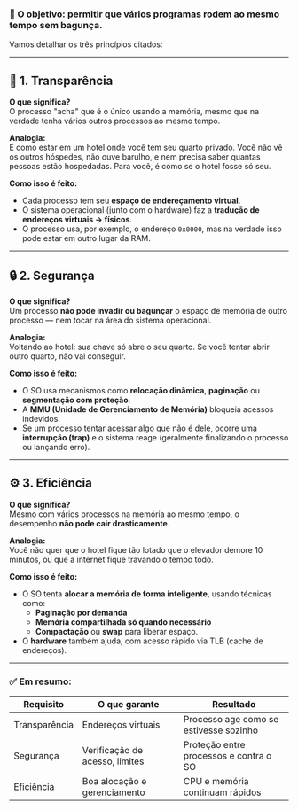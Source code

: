 ### 🧠 O objetivo: **permitir que vários programas rodem ao mesmo tempo sem bagunça**.

Vamos detalhar os três princípios citados:

---

## 💠 **1. Transparência**
**O que significa?**  
O processo "acha" que é o único usando a memória, mesmo que na verdade tenha vários outros processos ao mesmo tempo.

**Analogia:**  
É como estar em um hotel onde você tem seu quarto privado. Você não vê os outros hóspedes, não ouve barulho, e nem precisa saber quantas pessoas estão hospedadas. Para você, é como se o hotel fosse só seu.

**Como isso é feito:**  
- Cada processo tem seu **espaço de endereçamento virtual**.
- O sistema operacional (junto com o hardware) faz a **tradução de endereços virtuais → físicos**.
- O processo usa, por exemplo, o endereço `0x0000`, mas na verdade isso pode estar em outro lugar da RAM.

---

## 🔒 **2. Segurança**
**O que significa?**  
Um processo **não pode invadir ou bagunçar** o espaço de memória de outro processo — nem tocar na área do sistema operacional.

**Analogia:**  
Voltando ao hotel: sua chave só abre o seu quarto. Se você tentar abrir outro quarto, não vai conseguir.

**Como isso é feito:**  
- O SO usa mecanismos como **relocação dinâmica**, **paginação** ou **segmentação com proteção**.
- A **MMU (Unidade de Gerenciamento de Memória)** bloqueia acessos indevidos.
- Se um processo tentar acessar algo que não é dele, ocorre uma **interrupção (trap)** e o sistema reage (geralmente finalizando o processo ou lançando erro).

---

## ⚙️ **3. Eficiência**
**O que significa?**  
Mesmo com vários processos na memória ao mesmo tempo, o desempenho **não pode cair drasticamente**.

**Analogia:**  
Você não quer que o hotel fique tão lotado que o elevador demore 10 minutos, ou que a internet fique travando o tempo todo.

**Como isso é feito:**  
- O SO tenta **alocar a memória de forma inteligente**, usando técnicas como:
  - **Paginação por demanda**
  - **Memória compartilhada só quando necessário**
  - **Compactação** ou **swap** para liberar espaço.
- O **hardware** também ajuda, com acesso rápido via TLB (cache de endereços).

---

### ✅ Em resumo:
| Requisito    | O que garante                       | Resultado                          |
|--------------|--------------------------------------|------------------------------------|
| Transparência | Endereços virtuais                  | Processo age como se estivesse sozinho |
| Segurança     | Verificação de acesso, limites      | Proteção entre processos e contra o SO |
| Eficiência    | Boa alocação e gerenciamento        | CPU e memória continuam rápidos   |

